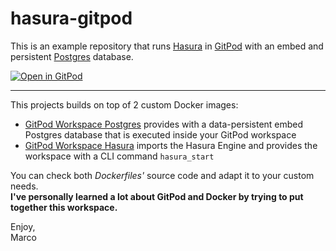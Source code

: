 # hasura-gitpod

This is an example repository that runs [Hasura](https://hasura.io/) in [GitPod](https://gitpod.io/)
with an embed and persistent [Postgres](https://www.postgresql.org/) database.

[![Open in GitPod](https://gitpod.io/button/open-in-gitpod.svg)](https://gitpod.io/#https://github.com/marcopeg/hasura-gitpod)

---

This projects builds on top of 2 custom Docker images:

- [GitPod Workspace Postgres](https://github.com/marcopeg/docker-images/tree/master/gitpod-workspace-postgres) provides with a data-persistent embed Postgres database that is executed inside your GitPod workspace
- [GitPod Workspace Hasura](https://github.com/marcopeg/docker-images/tree/master/gitpod-workspace-hasura) imports the Hasura Engine and provides the workspace with a CLI command `hasura_start`

You can check both _Dockerfiles'_ source code and adapt it to your custom needs.  
**I've personally learned a lot about GitPod and Docker by trying to put together this workspace.**

Enjoy,  
Marco
